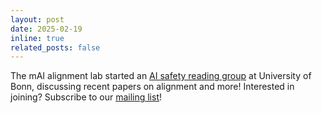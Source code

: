 ```yaml
---
layout: post
date: 2025-02-19
inline: true
related_posts: false
---
```


The mAI alignment lab started an [AI safety reading group](/blog/) at University of Bonn, discussing recent papers on alignment and more! Interested in joining? Subscribe to our [mailing list](https://listen.uni-bonn.de/wws/info/aisafety)!